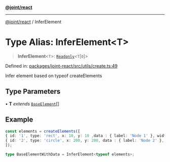 [**@joint/react**](../README.md)

***

[@joint/react](../README.md) / InferElement

# Type Alias: InferElement\<T\>

> **InferElement**\<`T`\>: [`Readonly`](https://www.typescriptlang.org/docs/handbook/utility-types.html#readonlytype)\<`T`\[`0`\]\>

Defined in: [packages/joint-react/src/utils/create.ts:49](https://github.com/samuelgja/joint/blob/e106840dde5e040ebb90e3a712443b6737a1bf58/packages/joint-react/src/utils/create.ts#L49)

Infer element based on typeof createElements

## Type Parameters

• **T** *extends* [`BaseElement`](../interfaces/BaseElement.md)[]

## Example

```ts
const elements = createElements([
{ id: '1', type: 'rect', x: 10, y: 10 ,data : { label: 'Node 1' }, width: 100, height: 100 },
{ id: '2', type: 'circle', x: 200, y: 200, data : { label: 'Node 2' }, width: 100, height: 100 },
]);

type BaseElementWithData = InferElement<typeof elements>;
```
